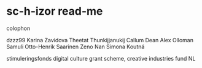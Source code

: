# sc-h-izor read-me

colophon

dzzz99
Karina Zavidova
Theetat Thunkijjanukij
Callum Dean
Alex Olloman
Samuli Otto-Henrik Saarinen
Zeno Nan
Simona Koutná

stimuleringsfonds digital culture grant scheme, creative industries fund NL
